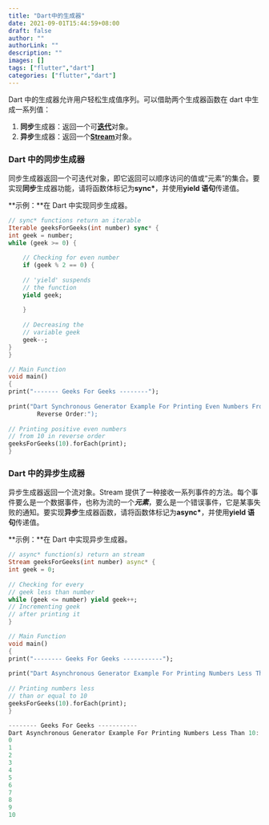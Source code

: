 ```yaml
---
title: "Dart中的生成器"
date: 2021-09-01T15:44:59+08:00
draft: false
author: ""
authorLink: ""
description: ""
images: []
tags: ["flutter","dart"]
categories: ["flutter","dart"]
---
```


Dart 中的生成器允许用户轻松生成值序列。可以借助两个生成器函数在 dart 中生成一系列值：

1. **同步**生成器：返回一个可[**迭代**](https://api.dart.dev/stable/dart-core/Iterable-class.html)对象。
2. **异步**生成器：返回一个[**Stream**](https://api.dart.dev/stable/dart-async/Stream-class.html)对象。

### Dart 中的同步生成器

同步生成器返回一个可迭代对象，即它返回可以顺序访问的值或“元素”的集合。要实现**同步**生成器功能，请将函数体标记为**sync\***，并使用**yield 语句**传递值。

**示例：**在 Dart 中实现同步生成器。

```dart
// sync* functions return an iterable
Iterable geeksForGeeks(int number) sync* {
int geek = number;
while (geek >= 0) {
	
	// Checking for even number
	if (geek % 2 == 0) {
		
	// 'yield' suspends
	// the function
	yield geek;
		
	}
	
	// Decreasing the
	// variable geek
	geek--;
}
}

// Main Function
void main()
{
print("------- Geeks For Geeks --------");
	
print("Dart Synchronous Generator Example For Printing Even Numbers From 10 In
		Reverse Order:");
	
// Printing positive even numbers
// from 10 in reverse order
geeksForGeeks(10).forEach(print);
}

```

### Dart 中的异步生成器

异步生成器返回一个流对象。Stream 提供了一种接收一系列事件的方法。每个事件要么是一个数据事件，也称为流的一个***元素***，要么是一个错误事件，它是某事失败的通知。要实现**异步**生成器函数，请将函数体标记为**async\***，并使用**yield 语句**传递值。

**示例：**在 Dart 中实现异步生成器。

```dart
// async* function(s) return an stream
Stream geeksForGeeks(int number) async* {
int geek = 0;
	
// Checking for every
// geek less than number
while (geek <= number) yield geek++;
// Incrementing geek
// after printing it
}

// Main Function
void main()
{
print("-------- Geeks For Geeks -----------");
	
print("Dart Asynchronous Generator Example For Printing Numbers Less Than 10:");
	
// Printing numbers less
// than or equal to 10
geeksForGeeks(10).forEach(print);
}

```



```dart
-------- Geeks For Geeks -----------
Dart Asynchronous Generator Example For Printing Numbers Less Than 10:
0
1
2
3
4
5
6
7
8
9
10
```


